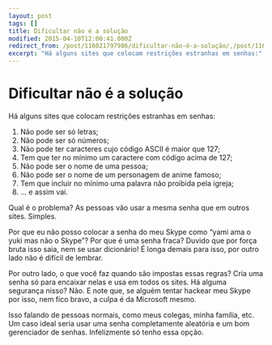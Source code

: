 ```yaml
---
layout: post
tags: []
title: Dificultar não é a solução
modified: 2015-04-10T12:00:41.000Z
redirect_from: /post/116021797986/dificultar-não-é-a-solução/,/post/116021797986/
excerpt: "Há alguns sites que colocam restrições estranhas em senhas:"
---
```


Dificultar não é a solução
==========================

Há alguns sites que colocam restrições estranhas em senhas:

1.  Não pode ser só letras;
2.  Não pode ser só números;
3.  Não pode ter caracteres cujo código ASCII é maior que 127;
4.  Tem que ter no mínimo um caractere com código acima de 127;
5.  Não pode ser o nome de uma pessoa;
6.  Não pode ser o nome de um personagem de anime famoso;
7.  Tem que incluir no mínimo uma palavra não proibida pela igreja;
8.  … e assim vai.

Qual é o problema? As pessoas vão usar a mesma senha que em outros
sites. Simples.

Por que eu não posso colocar a senha do meu Skype como “yami ama o yuki
mas não o Skype”? Por que é uma senha fraca? Duvido que por força bruta
isso saia, nem se usar dicionário! É longa demais para isso, por outro
lado não é difícil de lembrar.

Por outro lado, o que você faz quando são impostas essas regras? Cria
uma senha só para encaixar nelas e usa em todos os sites. Há alguma
segurança nisso? Não. E note que, se alguém tentar hackear meu Skype por
isso, nem fico bravo, a culpa é da Microsoft mesmo.

Isso falando de pessoas normais, como meus colegas, minha família, etc.
Um caso ideal seria usar uma senha completamente aleatória e um bom
gerenciador de senhas. Infelizmente só tenho essa opção.



